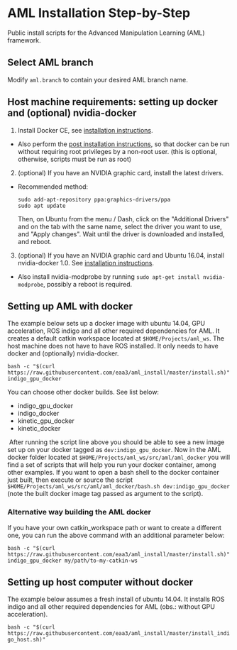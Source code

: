 # AML Installation Step-by-Step
Public install scripts for the Advanced Manipulation Learning (AML) framework. 

## Select AML branch

Modify `aml.branch` to contain your desired AML branch name.

## Host machine requirements: setting up docker and (optional) nvidia-docker

1. Install Docker CE, see [installation instructions](https://docs.docker.com/engine/installation/). 

  * Also perform the [post installation instructions](https://docs.docker.com/engine/installation/linux/linux-postinstall/), so that docker can be run without requiring root privileges by a non-root user. (this is optional, otherwise, scripts must be run as root)  
2. (optional) If you have an NVIDIA graphic card, install the latest drivers.
  * Recommended method: 

	```
	sudo add-apt-repository ppa:graphics-drivers/ppa
	sudo apt update
	```

	Then, on Ubuntu from the menu / Dash, click on the "Additional Drivers" and on the tab with the same name, select the driver you want to use, and "Apply changes". Wait until the driver is downloaded and installed, and reboot.


3. (optional) If you have an NVIDIA graphic card and Ubuntu 16.04, install nvidia-docker 1.0. See [installation instructions](https://github.com/NVIDIA/nvidia-docker/wiki/Installation-(version-1.0)). 

  * Also install nvidia-modprobe by running `sudo apt-get install nvidia-modprobe`, possibly a reboot is required.

## Setting up AML with docker

The example below sets up a docker image with ubuntu 14.04, GPU acceleration, ROS indigo and all other required dependencies for AML. It creates a default catkin workspace located at `$HOME/Projects/aml_ws`. The host machine does not have to have ROS installed. It only needs to have docker and (optionally) nvidia-docker.

`bash -c "$(curl https://raw.githubusercontent.com/eaa3/aml_install/master/install.sh)" indigo_gpu_docker`

You can choose other docker builds. See list below:

  * indigo_gpu_docker
  * indigo_docker
  * kinetic_gpu_docker
  * kinetic_docker
  
  After running the script line above you should be able to see a new image set up on your docker tagged as `dev:indigo_gpu_docker`. Now in the AML docker folder located at `$HOME/Projects/aml_ws/src/aml/aml_docker` you will find a set of scripts that will help you run your docker container, among other examples. If you want to open a bash shell to the docker container just built, then execute or source the script `$HOME/Projects/aml_ws/src/aml/aml_docker/bash.sh dev:indigo_gpu_docker` (note the built docker image tag passed as argument to the script).

### Alternative way building the AML docker

If you have your own catkin_workspace path or want to create a different one, you can run the above command with an additional parameter  below:

`bash -c "$(curl https://raw.githubusercontent.com/eaa3/aml_install/master/install.sh)" indigo_gpu_docker my/path/to-my-catkin-ws`

## Setting up host computer without docker

The example below assumes a fresh install of ubuntu 14.04. It installs ROS indigo and all other required dependencies for AML (obs.: without GPU acceleration).

`bash -c "$(curl https://raw.githubusercontent.com/eaa3/aml_install/master/install_indigo_host.sh)"`

